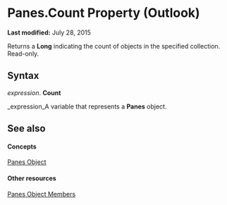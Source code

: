 
# Panes.Count Property (Outlook)

 **Last modified:** July 28, 2015

Returns a  **Long** indicating the count of objects in the specified collection. Read-only.

## Syntax

 _expression_. **Count**

 _expression_A variable that represents a  **Panes** object.


## See also


#### Concepts


 [Panes Object](657d1adf-41e0-858f-c734-e435153ae9ad.md)
#### Other resources


 [Panes Object Members](161f2289-a41a-729f-ca6a-ae40b07ff84e.md)

